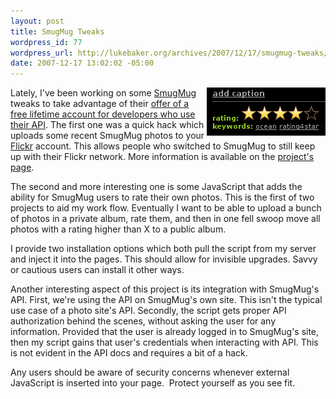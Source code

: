 ```yaml
--- 
layout: post
title: SmugMug Tweaks
wordpress_id: 77
wordpress_url: http://lukebaker.org/archives/2007/12/17/smugmug-tweaks/
date: 2007-12-17 13:02:02 -05:00
---
```

<img src="/upload/screenshot7.png" alt="SmugMug Admin Rating Sample" align="right" />

Lately, I've been working on some <a href="http://www.smugmug.com/">SmugMug</a> tweaks to take advantage of their <a href="http://blogs.smugmug.com/don/2007/04/20/lifetime-free-pro-accounts-to-developers/">offer of a free lifetime account for developers who use their API</a>.  The first one was a quick hack which uploads some recent SmugMug photos to your <a href="http://flickr.com/">Flickr</a> account.  This allows people who switched to SmugMug to still keep up with their Flickr network.  More information is available on the <a href="http://lukebaker.org/projects/smugmug-tweaks/smugmug-upload-recent-to-flickr/">project's page</a>.
<p align="left">The second and more interesting one is some JavaScript that adds the ability for SmugMug users to rate their own photos.  This is the first of two projects to aid my work flow.  Eventually I want to be able to upload a bunch of photos in a private album, rate them, and then in one fell swoop move all photos with a rating higher than X to a public album.</p>
I provide two installation options which both pull the script from my server and inject it into the pages.  This should allow for invisible upgrades.  Savvy or cautious users can install it other ways.

Another interesting aspect of this project is its integration with SmugMug's API.   First, we're using the API on SmugMug's own site.  This isn't the typical use case of a photo site's API.  Secondly, the script gets proper API authorization behind the scenes, without asking the user for any information.  Provided that the user is already logged in to SmugMug's site, then my script gains that user's credentials when interacting with API.  This is not evident in the API docs and requires a bit of a hack.

Any users should be aware of security concerns whenever external JavaScript is inserted into your page.  Protect yourself as you see fit.
